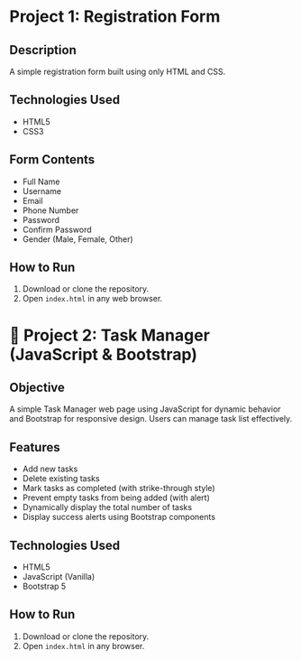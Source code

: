 # Project 1: Registration Form

## Description
A simple registration form built using only HTML and CSS.

## Technologies Used
- HTML5  
- CSS3  

## Form Contents
- Full Name  
- Username  
- Email  
- Phone Number  
- Password  
- Confirm Password  
- Gender (Male, Female, Other)  

## How to Run
1. Download or clone the repository.
2. Open `index.html` in any web browser.


# 📁 Project 2: Task Manager (JavaScript & Bootstrap)

## Objective
A simple Task Manager web page using JavaScript for dynamic behavior and Bootstrap for responsive design. Users can manage task list effectively.

## Features
- Add new tasks  
- Delete existing tasks  
- Mark tasks as completed (with strike-through style)  
- Prevent empty tasks from being added (with alert)  
- Dynamically display the total number of tasks  
- Display success alerts using Bootstrap components  

## Technologies Used
- HTML5  
- JavaScript (Vanilla)  
- Bootstrap 5  

## How to Run
1. Download or clone the repository.
2. Open `index.html` in any browser.